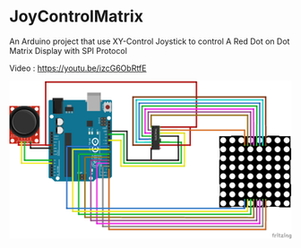 # JoyControlMatrix
An Arduino project that use XY-Control Joystick to control A Red Dot on Dot Matrix Display with SPI Protocol

Video : https://youtu.be/izcG6ObRtfE

![ScreenShot](Diagram.png)
